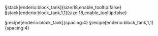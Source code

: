 §stack[enderio:block_tank]{size:18,enable_tooltip:false}§stack[enderio:block_tank,1,1]{size:18,enable_tooltip:false}

§recipe[enderio:block_tank]{spacing:4}
§recipe[enderio:block_tank,1,1]{spacing:4}